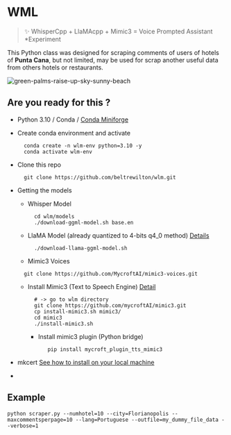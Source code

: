 # WML

> ✨ WhisperCpp + LlaMAcpp + Mimic3 = Voice Prompted Assistant *Experiment



This Python class was designed for scraping comments of users of hotels of **Punta Cana**, but not limited,
may be used for scrap another useful data from others hotels or restaurants. 

![green-palms-raise-up-sky-sunny-beach](img/green-palms-raise-up-sky-sunny-beach.png?raw=true "Title")


## Are you ready for this ?
- Python 3.10 / Conda / [Conda Miniforge](https://github.com/conda-forge/miniforge) 
- Create conda environment and activate
  ```shell
    conda create -n wlm-env python=3.10 -y
    conda activate wlm-env
  ```
- Clone this repo 
  ```shell
    git clone https://github.com/beltrewilton/wlm.git
  ```
- Getting the models
  - Whisper Model 
    ```shell
      cd wlm/models
      ./download-ggml-model.sh base.en
    ```
  - LlaMA Model (already quantized to 4-bits q4_0 method) [Details](https://github.com/ggerganov/llama.cpp)
    ```shell
      ./download-llama-ggml-model.sh
    ```
  - Mimic3 Voices 
   ```shell
     git clone https://github.com/MycroftAI/mimic3-voices.git
   ```
  - Install Mimic3 (Text to Speech Engine) [Detail](https://mycroft-ai.gitbook.io/docs/mycroft-technologies/mimic-tts/mimic-3)
      ```shell
        # -> go to wlm directory
        git clone https://github.com/mycroftAI/mimic3.git
        cp install-mimic3.sh mimic3/
        cd mimic3
        ./install-mimic3.sh 
      ```
    - Install mimic3 plugin (Python bridge)
      ```shell
         pip install mycroft_plugin_tts_mimic3
      ```

- mkcert [See how to install on your local machine](https://github.com/FiloSottile/mkcert)
- 

## Example
```shell
python scraper.py --numhotel=10 --city=Florianopolis --maxcommentsperpage=10 --lang=Portuguese --outfile=my_dummy_file_data --verbose=1

```